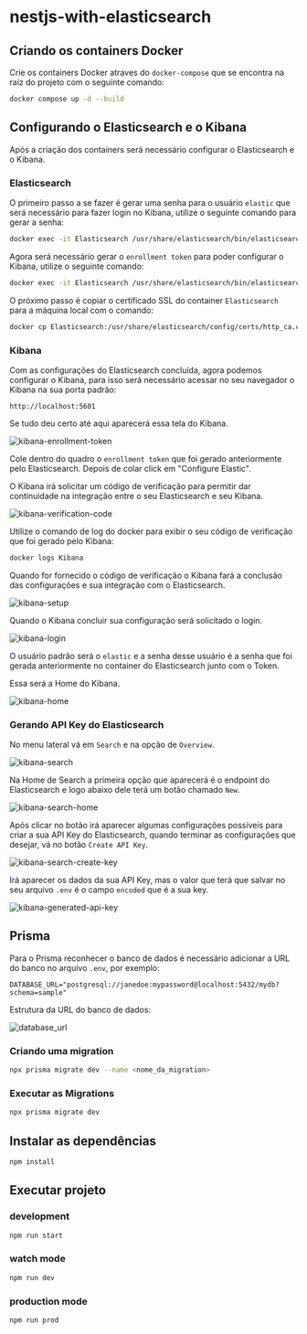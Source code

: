 # nestjs-with-elasticsearch

## Criando os containers Docker

Crie os containers Docker atraves do `docker-compose` que se encontra na raiz do projeto com o seguinte comando: 

```bash
docker compose up -d --build
```

## Configurando o Elasticsearch e o Kibana

Após a criação dos containers será necessário configurar o Elasticsearch e o Kibana.

### Elasticsearch

O primeiro passo a se fazer é gerar uma senha para o  usuário `elastic` que será necessário para fazer login no Kibana, utilize o seguinte comando para gerar a senha: 

```bash
docker exec -it Elasticsearch /usr/share/elasticsearch/bin/elasticsearch-reset-password -u elastic
```

Agora será necessário gerar o `enrollment token` para poder configurar o Kibana, utilize o seguinte comando:

```bash
docker exec -it Elasticsearch /usr/share/elasticsearch/bin/elasticsearch-create-enrollment-token -s kibana
```

O próximo passo é copiar o certificado SSL do container `Elasticsearch` para a máquina local com o comando:

```bash
docker cp Elasticsearch:/usr/share/elasticsearch/config/certs/http_ca.crt .
```

### Kibana

Com as configurações do Elasticsearch concluída, agora podemos configurar o Kibana, para isso será necessário acessar no seu navegador o Kibana na sua porta padrão:

```
http://localhost:5601
```

Se tudo deu certo até aqui aparecerá essa tela do Kibana.

![kibana-enrollment-token](https://github.com/user-attachments/assets/4c3d6f2d-905e-43bf-99d8-180e72ce4eae)


Cole dentro do quadro o `enrollment token` que foi gerado anteriormente pelo Elasticsearch. Depois de colar click em "Configure Elastic".

O Kibana irá solicitar um código de verificação para permitir dar continuidade na integração entre o seu Elasticsearch e seu Kibana.

![kibana-verification-code](https://github.com/user-attachments/assets/5a7a579a-4fc5-47b4-bdcb-a130b9c24b9c)

Utilize o comando de log do docker para exibir o seu código de verificação que foi gerado pelo Kibana:

```bash
docker logs Kibana
```

Quando for fornecido o código de verificação o Kibana fará a conclusão das configurações e sua integração com o Elasticsearch.

![kibana-setup](https://github.com/user-attachments/assets/a303bd5d-3f04-432f-815a-c1ffeea6c1c9)

Quando o Kibana concluir sua configuração será solicitado o login.

![kibana-login](https://github.com/user-attachments/assets/5b2e7ed8-4336-4ea6-a109-907bdfede8c9)

O usuário padrão será o `elastic` e a senha desse usuário é a senha que foi gerada anteriormente no container do Elasticsearch junto com o Token.

Essa será a Home do Kibana.

![kibana-home](https://github.com/user-attachments/assets/808357c7-b83a-402a-8dd8-0172d0217c83)

### Gerando API Key do Elasticsearch

No menu lateral vá em `Search` e na opção de `Overview`.

![kibana-search](https://github.com/user-attachments/assets/49fcdeb3-e380-496a-84e0-62325bb05db1)

Na Home de Search a primeira opção que aparecerá é o endpoint do Elasticsearch e logo abaixo dele terá um botão chamado `New`.

![kibana-search-home](https://github.com/user-attachments/assets/82bde160-4bc9-4458-99bc-14d2c680e042)

Após clicar no botão irá aparecer algumas configurações possíveis para criar a sua API Key do Elasticsearch, quando terminar as configurações que desejar, vá no botão `Create API Key`.

![kibana-search-create-key](https://github.com/user-attachments/assets/3ec636a7-81ab-4634-9b39-3075490fc9e6)

Irá aparecer os dados da sua API Key, mas o valor que terá que salvar no seu arquivo `.env` é o campo `encoded` que é a sua key.

![kibana-generated-api-key](https://github.com/user-attachments/assets/329edf9e-be51-4bf8-ac4e-5510abb9c998)

## Prisma

Para o Prisma reconhecer o banco de dados é necessário adicionar a URL do banco no arquivo `.env`, por exemplo: 

```env
DATABASE_URL="postgresql://janedoe:mypassword@localhost:5432/mydb?schema=sample"
```

Estrutura da URL do banco de dados: 

![database_url](https://github.com/user-attachments/assets/1343cdbf-d4bd-4d45-aa3d-14f9f26f70e1)

### Criando uma migration

```bash
npx prisma migrate dev --name <nome_da_migration>
```
### Executar as Migrations

```bash
npx prisma migrate dev
```

## Instalar as dependências

```bash
npm install
```

## Executar projeto

### development

```bash
npm run start
```

### watch mode

```bash
npm run dev
```

### production mode

```bash
npm run prod
```
